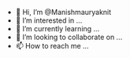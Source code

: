 - 👋 Hi, I’m @Manishmauryaknit
- 👀 I’m interested in ...
- 🌱 I’m currently learning ...
- 💞️ I’m looking to collaborate on ...
- 📫 How to reach me ...

<!---
Manishmauryaknit/Manishmauryaknit is a ✨ special ✨ repository because its `README.md` (this file) appears on your GitHub profile.
You can click the Preview link to take a look at your changes.
--->
